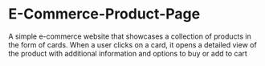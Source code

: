 # E-Commerce-Product-Page
A simple e-commerce website that showcases a collection of products in the form of cards. When a user clicks on a card, it opens a detailed view of the product with additional information and options to buy or add to cart
